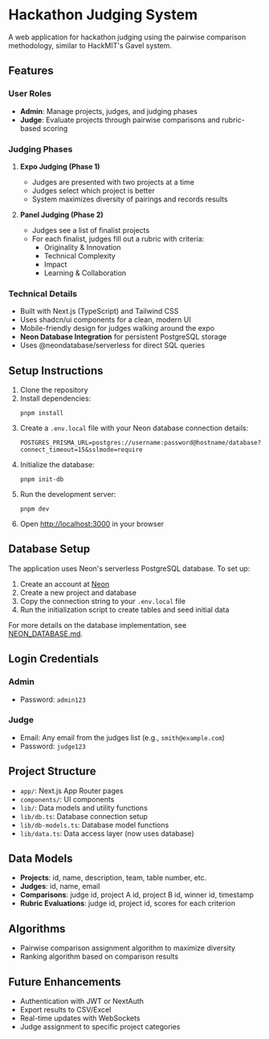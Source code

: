 # Hackathon Judging System

A web application for hackathon judging using the pairwise comparison methodology, similar to HackMIT's Gavel system.

## Features

### User Roles

- **Admin**: Manage projects, judges, and judging phases
- **Judge**: Evaluate projects through pairwise comparisons and rubric-based scoring

### Judging Phases

1. **Expo Judging (Phase 1)**
   - Judges are presented with two projects at a time
   - Judges select which project is better
   - System maximizes diversity of pairings and records results

2. **Panel Judging (Phase 2)**
   - Judges see a list of finalist projects
   - For each finalist, judges fill out a rubric with criteria:
     - Originality & Innovation
     - Technical Complexity
     - Impact
     - Learning & Collaboration

### Technical Details

- Built with Next.js (TypeScript) and Tailwind CSS
- Uses shadcn/ui components for a clean, modern UI
- Mobile-friendly design for judges walking around the expo
- **Neon Database Integration** for persistent PostgreSQL storage
- Uses @neondatabase/serverless for direct SQL queries

## Setup Instructions

1. Clone the repository
2. Install dependencies:
   ```
   pnpm install
   ```
3. Create a `.env.local` file with your Neon database connection details:
   ```
   POSTGRES_PRISMA_URL=postgres://username:password@hostname/database?connect_timeout=15&sslmode=require
   ```
4. Initialize the database:
   ```
   pnpm init-db
   ```
5. Run the development server:
   ```
   pnpm dev
   ```
6. Open [http://localhost:3000](http://localhost:3000) in your browser

## Database Setup

The application uses Neon's serverless PostgreSQL database. To set up:

1. Create an account at [Neon](https://neon.tech)
2. Create a new project and database
3. Copy the connection string to your `.env.local` file
4. Run the initialization script to create tables and seed initial data

For more details on the database implementation, see [NEON_DATABASE.md](./NEON_DATABASE.md).

## Login Credentials

### Admin
- Password: `admin123`

### Judge
- Email: Any email from the judges list (e.g., `smith@example.com`)
- Password: `judge123`

## Project Structure

- `app/`: Next.js App Router pages
- `components/`: UI components
- `lib/`: Data models and utility functions
- `lib/db.ts`: Database connection setup
- `lib/db-models.ts`: Database model functions
- `lib/data.ts`: Data access layer (now uses database)

## Data Models

- **Projects**: id, name, description, team, table number, etc.
- **Judges**: id, name, email
- **Comparisons**: judge id, project A id, project B id, winner id, timestamp
- **Rubric Evaluations**: judge id, project id, scores for each criterion

## Algorithms

- Pairwise comparison assignment algorithm to maximize diversity
- Ranking algorithm based on comparison results

## Future Enhancements

- Authentication with JWT or NextAuth
- Export results to CSV/Excel
- Real-time updates with WebSockets
- Judge assignment to specific project categories
